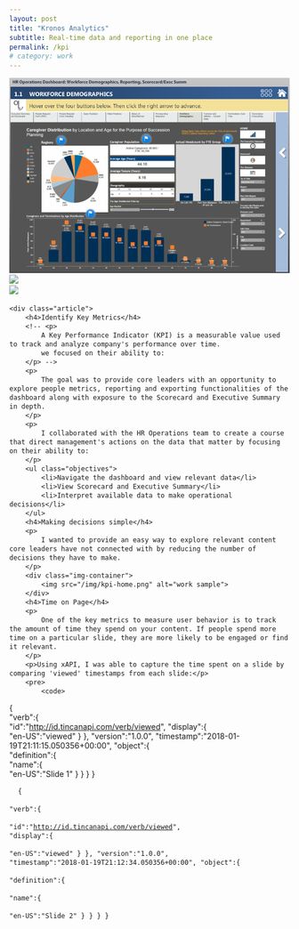 ```yaml
---
layout: post
title: "Kronos Analytics"
subtitle: Real-time data and reporting in one place
permalink: /kpi
# category: work
---
```

<body id="work">
	<div class="post">
		<div class="img-container">
			<img src="/img/kpi.png">
		</div>
	</div>
	<div class=flexbox>
		<div class="img-container">
			<img src="/img/1.png">
		</div>
		<div class="img-container">
			<img src="/img/2.png">
		</div>
	</div>

	<div class="article">
		<h4>Identify Key Metrics</h4>
		<!-- <p>
			A Key Performance Indicator (KPI) is a measurable value used to track and analyze company's performance over time.
			we focused on their ability to:
		</p> -->
		<p>
			The goal was to provide core leaders with an opportunity to explore people metrics, reporting and exporting functionalities of the dashboard along with exposure to the Scorecard and Executive Summary in depth.
		</p>
		<p>
			I collaborated with the HR Operations team to create a course that direct management's actions on the data that matter by focusing on their ability to:
		</p>
		<ul class="objectives">
			<li>Navigate the dashboard and view relevant data</li>
			<li>View Scorecard and Executive Summary</li>
			<li>Interpret available data to make operational decisions</li>
		</ul>
		<h4>Making decisions simple</h4>
		<p>
			I wanted to provide an easy way to explore relevant content core leaders have not connected with by reducing the number of decisions they have to make.
		</p>
		<div class="img-container">
			<img src="/img/kpi-home.png" alt="work sample">
		</div>
		<h4>Time on Page</h4>
		<p>
			One of the key metrics to measure user behavior is to track the amount of time they spend on your content. If people spend more time on a particular slide, they are more likely to be engaged or find it relevant.
		</p>
		<p>Using xAPI, I was able to capture the time spent on a slide by comparing 'viewed' timestamps from each slide:</p>
		<pre>
			<code>
{  
   "verb":{  
      "id":"http://id.tincanapi.com/verb/viewed",
      "display":{  
         "en-US":"viewed"
      }
   },
   "version":"1.0.0",
   "timestamp":"2018-01-19T21:11:15.050356+00:00",
   "object":{  
      "definition":{  
         "name":{  
            "en-US":"Slide 1"
         }
      }
   }
}
			</code>
		</pre>
			<pre>
			<code>
{  
   "verb":{  
      "id":"http://id.tincanapi.com/verb/viewed",
      "display":{  
         "en-US":"viewed"
      }
   },
   "version":"1.0.0",
   "timestamp":"2018-01-19T21:12:34.050356+00:00",
   "object":{  
      "definition":{  
         "name":{  
            "en-US":"Slide 2"
         }
      }
   }
}
			</code>
		</pre>
		<!-- 
		<p>Using xAPI statements, we gathered the number of views on each topic. Views tell us that the topic addresses learners' key questions and problems, and a way to measure content relevance.</p>
		-->
		<!--
		<h4>Likes and feedback</h4>
		<p>
			It's nice to know how many users are viewing our content, but it's nicer to know if it triggers interest. 
			(To measure the sign of interest, we examed the number of likes, shares & feedback.)
		</p>
		<h5>Likes</h5>
		<p>
			I wanted to provide learners with a simple and quick way to interact with the content, and find out if they like the content we're sharing.
		</p>
		<div class="heart-shape"></div>
		<p>
			To learn which content users find it interesting, I tracked the number of likes by customizing a 'like' button embedded with a trigger to execute xAPI statements.
		</p>
		-->
		<!-- <h5>Shares</h5>
		<p>
			Monitored shares as they often reflect how learners perceive the course, and highly shared courses can indicate the content to be helpful and relevant.
		</p>
		<div class="snap">
			<div class="pictures">
				<img src="/img/shares.png" alt="work sample">
			</div>
		</div> 
		<h5>Feedback</h5>
		<p>
			Feedback is one of the ways I ask our learners what I can do to improve their experience. Learners can also report a problem or send suggestions and ideas to help us constantly improve content and features.
		</p>
		-->